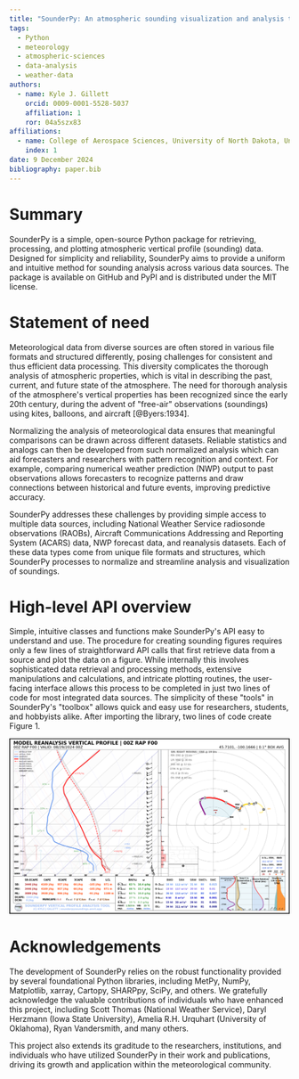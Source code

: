 ```yaml
---
title: "SounderPy: An atmospheric sounding visualization and analysis tool for Python"
tags:
  - Python
  - meteorology
  - atmospheric-sciences
  - data-analysis
  - weather-data
authors:
  - name: Kyle J. Gillett
    orcid: 0009-0001-5528-5037
    affiliation: 1
    ror: 04a5szx83
affiliations:
  - name: College of Aerospace Sciences, University of North Dakota, United States
    index: 1
date: 9 December 2024
bibliography: paper.bib
---
```



# Summary

SounderPy is a simple, open-source Python package for retrieving, processing, and
plotting atmospheric vertical profile (sounding) data. Designed for simplicity and
reliability, SounderPy aims to provide a uniform and intuitive method for sounding
analysis across various data sources. The package is available on GitHub and PyPI
and is distributed under the MIT license.

# Statement of need

Meteorological data from diverse sources are often stored in various file
formats and structured differently, posing challenges for consistent and thus
efficient data processing. This diversity complicates the thorough analysis of
atmospheric properties, which is vital in describing the past, current, and future
state of the atmosphere. The need for thorough analysis of the atmosphere's 
vertical properties has been recognized since the early 20th century, during the 
advent of "free-air" observations (soundings) using kites, balloons, and aircraft 
[@Byers:1934].

Normalizing the analysis of meteorological data ensures that meaningful comparisons 
can be drawn across different datasets. Reliable statistics and analogs can then be 
developed from such normalized analysis which can aid forecasters and researchers with 
pattern recognition and context. For example, comparing numerical weather prediction 
(NWP) output to past observations allows forecasters to recognize patterns and draw 
connections between historical and future events, improving predictive accuracy.

SounderPy addresses these challenges by providing simple access to multiple data sources,
including National Weather Service radiosonde observations (RAOBs), Aircraft Communications 
Addressing and Reporting System (ACARS) data, NWP forecast data, and reanalysis datasets.
Each of these data types come from unique file formats and structures, which SounderPy
processes to normalize and streamline analysis and visualization of soundings.


# High-level API overview

Simple, intuitive classes and functions make SounderPy's API easy to understand and
use. The procedure for creating sounding figures requires only a few lines of 
straightforward API calls that first retrieve data from a source and plot the data 
on a figure. While internally this involves sophisticated data retrieval and processing
methods, extensive manipulations and calculations, and intricate plotting routines, the
user-facing interface allows this process to be completed in just two lines of code for
most integrated data sources. The simplicity of these "tools" in SounderPy's "toolbox"
allows quick and easy use for researchers, students, and hobbyists alike. After importing
the library, two lines of code create Figure 1. 


![Figure 1: A sounding figure of NCEP RAP reanalysis data for a severe weather event in northern South Dakota on August 28th, 2024](figure_1.jpg)

# Acknowledgements

The development of SounderPy relies on the robust functionality provided by
several foundational Python libraries, including MetPy, NumPy, Matplotlib,
xarray, Cartopy, SHARPpy, SciPy, and others. We gratefully acknowledge the
valuable contributions of individuals who have enhanced this project, including
Scott Thomas (National Weather Service), Daryl Herzmann (Iowa State University),
Amelia R.H. Urquhart (University of Oklahoma), Ryan Vandersmith, and many others.

This project also extends its graditude to the researchers, institutions, and 
individuals who have utilized SounderPy in their work and publications, driving
its growth and application within the meteorological community.